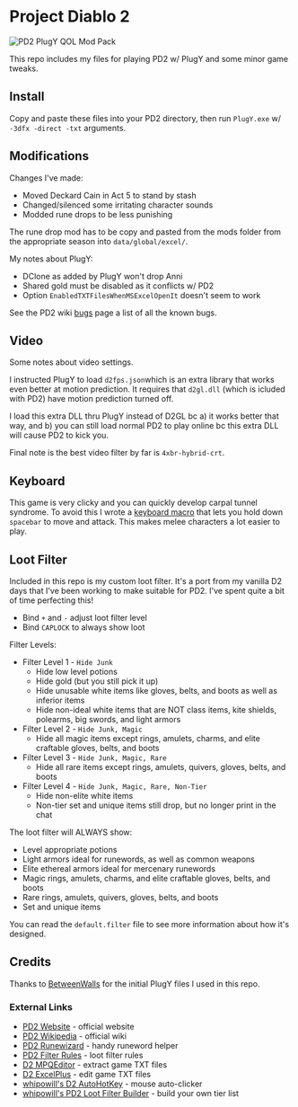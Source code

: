 # Project Diablo 2

![PD2 PlugY QOL Mod Pack](https://i.imgur.com/JgWjLrw.jpeg)

This repo includes my files for playing PD2 w/ PlugY and some minor game tweaks.

## Install

Copy and paste these files into your PD2 directory, then run ``PlugY.exe`` w/ ``-3dfx -direct -txt`` arguments.

## Modifications

Changes I've made:

- Moved Deckard Cain in Act 5 to stand by stash
- Changed/silenced some irritating character sounds
- Modded rune drops to be less punishing

The rune drop mod has to be copy and pasted from the mods folder from the appropriate season into ``data/global/excel/``.

My notes about PlugY:

- DClone as added by PlugY won't drop Anni
- Shared gold must be disabled as it conflicts w/ PD2
- Option ``EnabledTXTFilesWhenMSExcelOpenIt`` doesn't seem to work

See the PD2 wiki [bugs](https://projectdiablo2.miraheze.org/wiki/Bugs) page a list of all the known bugs.

## Video

Some notes about video settings.

I instructed PlugY to load ``d2fps.json``which is an extra library that works even better at motion prediction.  It requires that ``d2gl.dll`` (which is icluded with PD2) have motion prediction turned off.

I load this extra DLL thru PlugY instead of D2GL bc a) it works better that way, and b) you can still load normal PD2 to play online bc this extra DLL will cause PD2 to kick you.

Final note is the best video filter by far is ``4xbr-hybrid-crt``.

## Keyboard

This game is very clicky and you can quickly develop carpal tunnel syndrome.  To avoid this I wrote a [keyboard macro](https://github.com/whipowill/ahk-autoattack) that lets you hold down ``spacebar`` to move and attack.  This makes melee characters a lot easier to play.

## Loot Filter

Included in this repo is my custom loot filter.  It's a port from my vanilla D2 days that I've been working to make suitable for PD2.  I've spent quite a bit of time perfecting this!

- Bind ``+`` and ``-`` adjust loot filter level
- Bind ``CAPLOCK`` to always show loot

Filter Levels:

- Filter Level 1 - ``Hide Junk``
	- Hide low level potions
	- Hide gold (but you still pick it up)
	- Hide unusable white items like gloves, belts, and boots as well as inferior items
	- Hide non-ideal white items that are NOT class items, kite shields, polearms, big swords, and light armors
- Filter Level 2 - ``Hide Junk, Magic``
	- Hide all magic items except rings, amulets, charms, and elite craftable gloves, belts, and boots
- Filter Level 3 - ``Hide Junk, Magic, Rare``
	- Hide all rare items except rings, amulets, quivers, gloves, belts, and boots
- Filter Level 4 - ``Hide Junk, Magic, Rare, Non-Tier``
	- Hide non-elite white items
	- Non-tier set and unique items still drop, but no longer print in the chat

The loot filter will ALWAYS show:

- Level appropriate potions
- Light armors ideal for runewords, as well as common weapons
- Elite ethereal armors ideal for mercenary runewords
- Magic rings, amulets, charms, and elite craftable gloves, belts, and boots
- Rare rings, amulets, quivers, gloves, belts, and boots
- Set and unique items

You can read the ``default.filter`` file to see more information about how it's designed.

## Credits

Thanks to [BetweenWalls](https://github.com/BetweenWalls/PD2-PlugY) for the initial PlugY files I used in this repo.

### External Links

- [PD2 Website](https://www.projectdiablo2.com/) - official website
- [PD2 Wikipedia](https://projectdiablo2.miraheze.org/wiki) - official wiki
- [PD2 Runewizard](https://kvothed2.github.io/pd2-runewizard/) - handy runeword helper
- [PD2 Filter Rules](https://projectdiablo2.miraheze.org/wiki/Item_Filtering) - loot filter rules
- [D2 MPQEditor](http://www.zezula.net/en/mpq/download.html) - extract game TXT files
- [D2 ExcelPlus](https://github.com/Cjreek/D2ExcelPlus) - edit game TXT files
- [whipowill's D2 AutoHotKey](https://github.com/whipowill/ahk-autoattack) - mouse auto-clicker
- [whipowill's PD2 Loot Filter Builder](https://github.com/whipowill/php-pd2-filter-builder) - build your own tier list